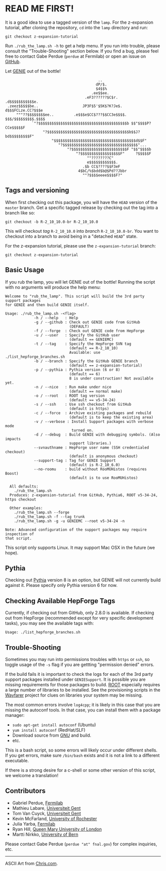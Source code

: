 # READ ME FIRST!

It is a good idea to use a tagged version of the `lamp`. For the
z-expansion tutorial, after cloning the repository, `cd` into the 
`lamp` directory and run:

    git checkout z-expansion-tutorial

Run `./rub_the_lamp.sh -h` to get a help menu. If you run into trouble,
please consult the "Trouble-Shooting" section below. If you find a 
bug, please feel free to contact Gabe Perdue (`perdue` at Fermilab)
or open an issue on [GitHub](https://github.com/GENIEMC/lamp).

Let [GENIE](http://genie.hepforge.org) out of the bottle!

                                              ..                               
                                             dP/$.                             
                                             $4$$%                             
                                           .ee$$ee.                            
                                        .eF3??????$C$r.        .d$$$$$$$$$$$e. 
     .zeez$$$$$be..                    JP3F$5'$5K$?K?Je$.     d$$$FCLze.CC?$$$e 
         """??$$$$$$$$ee..         .e$$$e$CC$???$$CC3e$$$$.  $$$/$$$$$$$$$.$$$$ 
                `"?$$$$$$$$$$$$$$$$$$$$$$$$$$$$$$$$$$$$$$$$b $$"$$$$P?CCe$$$$$F 
                     "?$$$$$$$$$$$$$$$$$$$$$$$$$$$$$$$$$$$$$b$$J?bd$$$$$$$$$F" 
                         "$$$$$$$$$$$$$$$$$$$$$$$$$$$$$$$$$$$$$d$$F"           
                            "?$$$$$$$$$$$$$$$$$$$$$$$$$$$$$$$$$$"...           
                                "?$$$$$$$$$$$$$$$$$$$$$$$$$F "$$"$$$$b         
                                    "?$$$$$$$$$$$$$$$$$$F"     ?$$$$$F         
                                         ""????????C"                          
                                         e$$$$$$$$$$$$.                        
                                       .$b CC$????$$F3eF                       
                                     4$bC/%$bdd$b@$Pd??Jbbr                    
                                       ""?$$$$eeee$$$$F?"                      

## Tags and versioning

When first checking out this package, you will have the `HEAD` version of the
`master` branch. Get a specific tagged release by checking out the tag into a
branch like so:

    git checkout -b R-2_10_10.0-br R-2_10_10.0

This will checkout _tag_ `R-2_10_10.0` into _branch_ `R-2_10_10.0-br`. You want to
checkout into a branch to avoid being in a "detached `HEAD`" state.

For the z-expansion tutorial, please use the `z-expansion-tutorial` branch:

    git checkout z-expansion-tutorial

## Basic Usage

If you rub the lamp, you will let GENIE out of the bottle! Running the script with 
no arguments will produce the help menu:

    Welcome to "rub_the_lamp". This script will build the 3rd party support packages
    for GENIE and then build GENIE itself.
        
    Usage: ./rub_the_lamp.sh -<flag>
                 -h / --help   : Help
                 -g / --github : Check out GENIE code from GitHub
                                 (DEFAULT)
                 -f / --forge  : Check out GENIE code from HepForge
                 -u / --user   : Specify the GitHub user
                                 (default == GENIEMC)
                 -t / --tag    : Specify the HepForge SVN tag
                                 (default == R-2_10_10)
                                 Available: use ./list_hepforge_branches.sh
                 -b / --branch : Specify the GitHub GENIE branch
                                 (default == z-expansion-tutorial)
                 -p / --pythia : Pythia version (6 or 8)
                                 (default == 6)
                                 8 is under construction! Not available yet.
                 -n / --nice   : Run make under nice
                                 (default == normal make)
                 -o / --root   : ROOT tag version
                                 (default == v5-34-24)
                 -s / --ssh    : Use ssh checkout from GitHub
                                 (default is https)
                 -c / --force  : Archive existing packages and rebuild
                                 (default is to keep the existing area)
                 -v / --verbose : Install Support packages with verbose mode
                                  turned on.
                 -d / --debug  : Build GENIE with debugging symbols. (Also impacts
                                 support libraries.)
                 --svnauthname : HepForge user name (SSH credentialed checkout)
                                 (default is anonymous checkout)
                 --support-tag : Tag for GENIE Support
                                 (default is R-2_10_6.0)
                 --no-roomu    : build without RooMUHistos (requires Boost)
                                 (default is to use RooMUHistos)
    
      All defaults:
        ./rub_the_lamp.sh
      Produces: z-expansion-tutorial from GitHub, Pythia6, ROOT v5-34-24, https checkout
    
      Other examples:
        ./rub_the_lamp.sh --forge
        ./rub_the_lamp.sh -f --tag trunk
        ./rub_the_lamp.sh -g -u GENIEMC --root v5-34-24 -n
    
    Note: Advanced configuration of the support packages may require inspection of
    that script.

This script only supports Linux. It may support Mac OSX in the future (we hope).

## Pythia

Checking out [Pythia](http://home.thep.lu.se/~torbjorn/Pythia.html) version 8 is an option, 
but GENIE will not currently build against it. Please specify only Pythia version 6 for now.


## Checking Available HepForge Tags

Currently, if checking out from GitHub, only 2.8.0 is available. If checking out from
HepForge (recommended except for very specific development tasks), you may see the 
available tags with:

    Usage: ./list_hepforge_branches.sh


## Trouble-Shooting

Sometimes you may run into permissions troubles with `https` or `ssh`, so toggle usage
of the `-s` flag if you are gettting "permission denied" errors.

If the build fails it is important to check the logs for each of the 3rd party
support packages installed under `GENIESupport`. It is possible you are 
missing requirements for those packages to build. [ROOT](http://root.cern.ch/drupal/)
especially requires a large number of libraries to be installed. See the provisioning
scripts in the [Wayfarer](https://github.com/GENIEMC/Wayfarer) project for clues
on libraries your system may be missing.

The most common errors involve `log4cpp`; it is likely in this case that you are
missing the autoconf tools. In that case, you can install them with a package manager:

* `sudo apt-get install autoconf` (Ubuntu)
* `yum install autoconf` (RedHat/SLF)
* Download source from [GNU](http://ftp.gnu.org/gnu/autoconf/) and build.
* etc.

This is a bash script, so some errors will likely occur under different shells. If 
you get errors, make sure `/bin/bash` exists and it is not a link to a different executable.

If there is a strong desire for a c-shell or some other version of this script, 
we welcome a translation!

## Contributors

* Gabriel Perdue,  [Fermilab](http://www.fnal.gov)
* Mathieu Labare,  [Universiteit Gent](http://www.ugent.be)
* Tom Van Cuyck,   [Universiteit Gent](http://www.ugent.be)
* Kevin McFarland, [University of Rochester](http://www.rochester.edu)
* Julia Yarba,     [Fermilab](http://www.fnal.gov)
* Ryan Hill,       [Queen Mary University of London](http://www.qmul.ac.uk)
* Martti Nirkko,   [University of Bern](http://www.unibe.ch)

Please contact Gabe Perdue (`perdue "at" fnal.gov`) for complex inquiries, etc.

---
ASCII Art from [Chris.com](http://www.chris.com/ascii/index.php?art=movies/aladdin).
